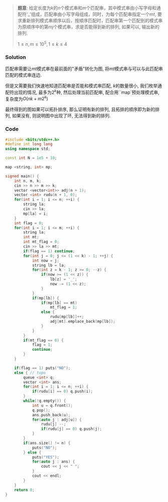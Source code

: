 > **题意**:  给定长度为$k$的$n$个模式串和$m$个匹配串，其中模式串由小写字母和通配符'_'组成，匹配串由小写字母组成，同时，为每个匹配串指定一个$mt$, 要求重新排列模式串顺序以后，按顺序匹配时，匹配串第一个匹配到的模式串为原顺序中的第$mj$个模式串，求是否能得到新的排列, 如果可以, 输出新的排列.
>
> $1 \le n, m \le 10^5, 1 \le k \le 4$

### Solution

匹配串需要让$mt$模式串在最前面的"矛盾"转化为图, 将$mt$模式串与可以与此匹配串匹配的模式串连边.

但是又需要我们快速地知道匹配串是否能和模式串匹配, $k$的数量很小, 我们枚举通配符出现的情况, 最多为$2^k$种, 然后处理当前匹配串, 配合用``map`预处理模式串, 复杂度为$O(nk+m2^k)$

最终得到的图如果可以拓扑排序, 那么证明有新的排列, 且拓排的顺序即为新的排列, 如果没有, 则说明图中出现了环, 无法得到新的排列.

### Code

```cpp
#include <bits/stdc++.h>
#define int long long 
using namespace std;

const int N = 1e5 + 10;

map <string, int> mp;

signed main() {
	int n, m, k;
	cin >> n >> m >> k;
	vector <vector<int>> adj(n + 1);
	vector <int> rudu(n + 1, 0);
	for(int i = 1; i <= n; ++i) {
		string la;
		cin >> la;
		mp[la] = i;
	}
	int flag = 0;
	for(int i = 1; i <= m; ++i) {
		string la;
		int mt;
		int mt_flag = 0;
		cin >> la >> mt;
		if(flag == 1) continue;
		for(int j = 0; j <= (1 << k) - 1; ++j) {
			int now = j;
			string lb = la;
			for(int z = k - 1; z >= 0; --z) {
				if(now >= (1 << z)) {
					lb[z] = '_';
					now -= (1 << z);
				}
			}
			if(mp[lb]) {
				if(mp[lb] == mt)
					mt_flag = 1;
				else {
					rudu[mp[lb]]++;
					adj[mt].emplace_back(mp[lb]);
				}
			}
		}
		if(mt_flag == 0) {
			flag = 1;
			continue;
		}
	}

	if(flag == 1) puts("NO");
	else { // topo
		queue <int> q;
		vector <int> ans;
		for(int i = 1; i <= n; ++i) {
			if(rudu[i] == 0) q.push(i);
		}
		while(!q.empty()) {
			int u = q.front();
			q.pop();
			ans.push_back(u);
			for(auto j : adj[u]) {
				rudu[j] --;
				if(rudu[j] == 0) q.push(j);
			}
		}
		if(ans.size() != n) {
			puts("NO");
		} else {
			puts("YES");
			for(auto j : ans) {
				cout << j << " ";
			}
			cout << endl;
		}
	}
	return 0;
}
```

